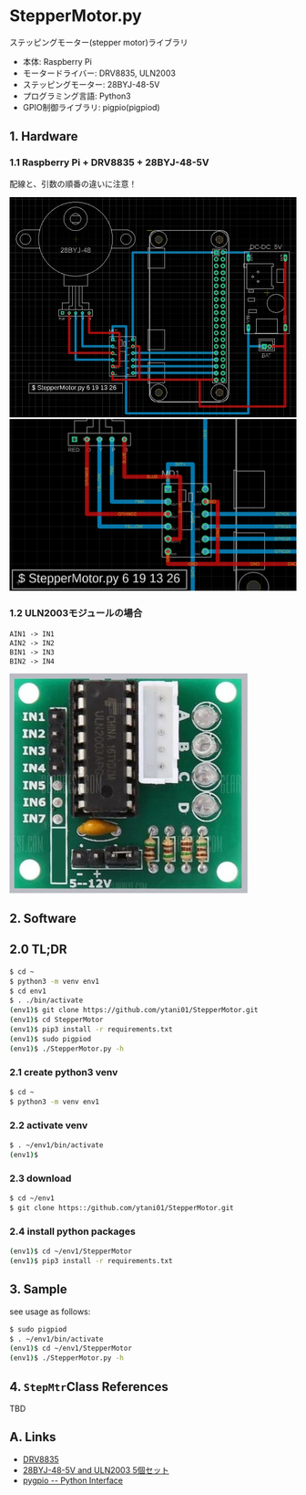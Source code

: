 # StepperMotor.py

ステッピングモーター(stepper motor)ライブラリ

* 本体: Raspberry Pi
* モータードライバー: DRV8835, ULN2003
* ステッピングモーター: 28BYJ-48-5V
* プログラミング言語: Python3
* GPIO制御ライブラリ: pigpio(pigpiod)

## 1. Hardware

### 1.1 Raspberry Pi + DRV8835 + 28BYJ-48-5V

配線と、引数の順番の違いに注意！

![](doc/DRV8835-28BYJ-01.png)
![](doc/DRV8835-28BYJ-01a.png)

### 1.2 ULN2003モジュールの場合

```
AIN1 -> IN1
AIN2 -> IN2
BIN1 -> IN3
BIN2 -> IN4
```

![](doc/ULN2003-module.jpg)

## 2. Software

## 2.0 TL;DR

```bash
$ cd ~
$ python3 -m venv env1
$ cd env1
$ . ./bin/activate
(env1)$ git clone https://github.com/ytani01/StepperMotor.git
(env1)$ cd StepperMotor
(env1)$ pip3 install -r requirements.txt
(env1)$ sudo pigpiod
(env1)$ ./StepperMotor.py -h
```

### 2.1 create python3 venv

```bash
$ cd ~
$ python3 -m venv env1
```

### 2.2 activate venv

```bash
$ . ~/env1/bin/activate
(env1)$
```

### 2.3 download

```bash
$ cd ~/env1
$ git clone https::/github.com/ytani01/StepperMotor.git
```

### 2.4 install python packages

```bash
(env1)$ cd ~/env1/StepperMotor
(env1)$ pip3 install -r requirements.txt
```

## 3. Sample

see usage as follows:
```bash
$ sudo pigpiod
$ . ~/env1/bin/activate
(env1)$ cd ~/env1/StepperMotor
(env1)$ ./StepperMotor.py -h
```

## 4. ``StepMtr``Class References


TBD


## A. Links

* [DRV8835](https://akizukidenshi.com/catalog/g/gK-09848/)
* [28BYJ-48-5V and ULN2003 5個セット](https://www.amazon.co.jp/gp/product/B010RYH74U/)
* [pygpio -- Python Interface](http://abyz.me.uk/rpi/pigpio/python.html)
